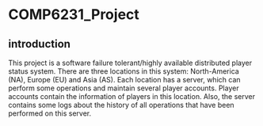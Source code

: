 # COMP6231_Project

## introduction

This project is a software failure tolerant/highly available distributed player status system. There are three locations in this system: North-America (NA), Europe (EU) and Asia (AS). Each location has a server, which can perform some operations and maintain several player accounts. Player accounts contain the information of players in this location. Also, the server contains some logs about the history of all operations that have been performed on this server.
